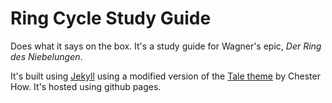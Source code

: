 # Ring Cycle Study Guide

Does what it says on the box. It's a study guide for Wagner's epic, *Der Ring des Niebelungen*.

It's built using [Jekyll](https://jekyllrb.com/) using a modified version of the [Tale theme](https://github.com/chesterhow/tale) by Chester How. It's hosted using github pages.